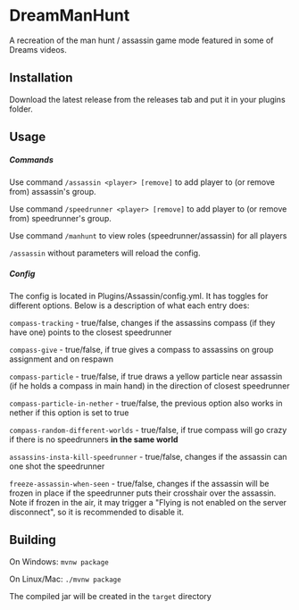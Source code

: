 # DreamManHunt
A recreation of the man hunt / assassin game mode featured in some of Dreams videos.

## Installation
Download the latest release from the releases tab and put it in your plugins folder.

## Usage
##### Commands
Use command `/assassin <player> [remove]` to add player to (or remove from) assassin's group.

Use command `/speedrunner <player> [remove]` to add player to (or remove from) speedrunner's group.

Use command `/manhunt` to view roles (speedrunner/assassin) for all players

`/assassin` without parameters will reload the config.

##### Config
The config is located in Plugins/Assassin/config.yml. It has toggles for different options. Below is a description of what each entry does:

`compass-tracking` - true/false, changes if the assassins compass (if they have one) points to the closest speedrunner

`compass-give` - true/false, if true gives a compass to assassins on group assignment and on respawn

`compass-particle` - true/false, if true draws a yellow particle near assassin (if he holds a compass in main hand) in the direction of closest speedrunner

`compass-particle-in-nether` - true/false, the previous option also works in nether if this option is set to true
 
`compass-random-different-worlds` - true/false, if true compass will go crazy if there is no speedrunners  __in the same world__

`assassins-insta-kill-speedrunner` - true/false, changes if the assassin can one shot the speedrunner

`freeze-assassin-when-seen` - true/false, changes if the assassin will be frozen in place if the speedrunner puts their crosshair over the assassin. Note if frozen in the air, it may trigger a "Flying is not enabled on the server disconnect", so it is recommended to disable it.


## Building

On Windows: `mvnw package`

On Linux/Mac: `./mvnw package`

The compiled jar will be created in the `target` directory
